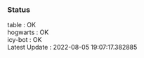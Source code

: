 ### Status


table : OK  
hogwarts : OK  
icy-bot : OK  
Latest Update : 2022-08-05 19:07:17.382885
